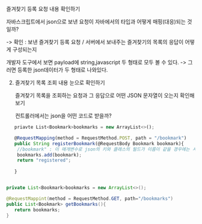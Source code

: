 
즐겨찾기 등록 요청 내용 확인하기

자바스크립트에서 json으로 보낸 요청이 자바에서의 타입과 어떻게 매핑(대응)되는 것일까?

-> 확인 : 보낸 즐겨찾기 등록 요청 / 서버에서 보내주는 즐겨찾기의 목록의 응답이 어떻게 구성되는지

 개발자 도구에서 보면 payload에 string,javascript 두 형태로 모두 볼 수 있다.
-> 그러면 등록한 json데이터가 두 형태로 나와있다.


2. 즐겨찾기 목록 조회 내용 눈으로 확인하기

   즐겨찾기 목록을 조회하는 요청과 그 응답으로 어떤 JSON 문자열이 오는지 확인해보기

   컨트롤러에서는 json을 어떤 코드로 받을까?




```javascript
   priavte List<Bookmark>bookmarks = new ArrayList<>();

   @RequestMapping(method = RequestMethod.POST, path = "/bookmark")
   public String registerBookmark(@RequestBody Bookmark bookmark){
    //bookmark" : 이 매개변수로 json의 키와 클래스의 필드가 이름이 같을 경우에는 서로 매핑됨 이후 자바 코드 내에서 처리
    bookmarks.add(bookmark);
    return "registered";
    
   }
```



   ```java

   private List<Bookmark>bookmarks = new ArrayList<>();

   @RequestMappint(method = RequestMethod.GET, path="/bookmarks")
   public List<Bookmark> getBookmarks(){
      return bookmarks;
   }
```


   

